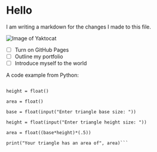 # Hello
I am writing a markdown for the changes I made to this file. 

![Image of Yaktocat](https://octodex.github.com/images/yaktocat.png)

- [ ] Turn on GitHub Pages
- [ ] Outline my portfolio
- [ ] Introduce myself to the world

A code example from Python:

```base = float()

height = float()

area = float()

base = float(input("Enter triangle base size: "))

height = float(input("Enter triangle height size: "))

area = float((base*height)*(.5))

print("Your triangle has an area of", area)```

